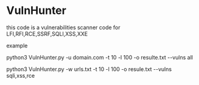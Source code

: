 # VulnHunter

this code is a vulnerabilities scanner code for LFI,RFI,RCE,SSRF,SQLI,XSS,XXE

example

python3 VulnHunter.py -u domain.com -t 10 -l 100 -o resulte.txt --vulns all

python3 VulnHunter.py -w urls.txt -t 10 -l 100 -o resule.txt --vulns sqli,xss,rce

